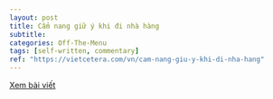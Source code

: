 ```yaml
---
layout: post
title: Cẩm nang giữ ý khi đi nhà hàng
subtitle: 
categories: Off-The-Menu
tags: [self-written, commentary]
ref: "https://vietcetera.com/vn/cam-nang-giu-y-khi-di-nha-hang"
---
```

[Xem bài viết](https://vietcetera.com/vn/cam-nang-giu-y-khi-di-nha-hang)
